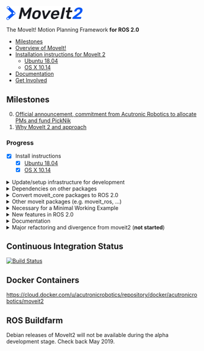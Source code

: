 <img src="https://github.com/AcutronicRobotics/moveit2/raw/master/.logo/official/moveit2_logo-black.png" alt="MoveIt 2 Logo" width="200"/>

The MoveIt! Motion Planning Framework **for ROS 2.0**

- [Milestones](#milestones)
- [Overview of MoveIt!](http://moveit.ros.org)
- [Installation instructions for MoveIt 2](https://acutronicrobotics.com/docs/products/robots/mara/moveit2/install)
  - [Ubuntu 18.04](https://acutronicrobotics.com/docs/products/robots/mara/moveit2/install/ubuntu)
  - [OS X 10.14](https://acutronicrobotics.com/docs/products/robots/mara/moveit2/install/osx)
- [Documentation](http://moveit.ros.org/documentation/)
- [Get Involved](http://moveit.ros.org/documentation/contributing/)

## Milestones

0. [Official announcement, commitment from Acutronic Robotics to allocate PMs and fund PickNik](https://acutronicrobotics.com/news/ros-2-moveit-robotic-motion-planning/)
1. [Why MoveIt 2 and approach](https://acutronicrobotics.com/news/moveit-2-planning-framework-why/)

### Progress

- [x] Install instructions
  - [x] [Ubuntu 18.04](https://acutronicrobotics.com/docs/products/robots/mara/moveit2/install/ubuntu)
  - [x] [OS X 10.14](https://acutronicrobotics.com/docs/products/robots/mara/moveit2/install/osx)

<details><summary>Update/setup infrastructure for development</summary>

- [x] Upgrade continuous integration for ROS 2.0
  - [x] Simple CI with Travis (Linux and OS X)
  - [x] moveit_ci https://github.com/AcutronicRobotics/moveit_ci/tree/ros2
- [x] Convert all headers and link it to HRIM (contributed by @ibaiape)
- [x] Update/setup infrastructure for development
  - [x] Delete metapackages
  - [x] Upgrade continuous integration for ROS 2.0
  - [x] Refactor/cleanup folder hierarchy
</details>

<details><summary>Dependencies on other packages</summary>

- [x] Dependencies on other packages
  - [x] tf2_kdl https://github.com/ros2/geometry2/pull/90
  - [x] eigen_stl_containers https://github.com/AcutronicRobotics/eigen_stl_containers/tree/ros2
  - [x] geometric_shapes https://github.com/ros-planning/geometric_shapes/pull/96
  - [x] random_numbers https://github.com/ros-planning/random_numbers/pull/12
  - [x] srdfdom (contributed by @anasarrak, @vmayoral and @ahcorde) https://github.com/ros-planning/srdfdom/pull/45
  - [x] urdf_parser_py https://github.com/ros/urdf_parser_py/pull/41
  - [x] Created a ROS 2 version (with package.xml) of urdfdom_headers https://github.com/AcutronicRobotics/urdfdom_headers/tree/ros2
  - [x] octomap https://github.com/AcutronicRobotics/octomap
    - [x]  octomap
    - [ ]  octovis
    - [ ]  dynamicEDT3D
</details>

<details><summary>Convert moveit_core packages to ROS 2.0</summary>

- [x] Convert moveit_core packages to ROS 2.0
  - [x] version
  - [x] macros
  - [x] backtrace
  - [x] exceptions
  - [x] profiler
  - [x] logging
  - [x] background_processing
  - [x] kinematics_base
  - [x] controller_manager
  - [x] sensor_manager
  - [x] robot_model
  - [x] transforms
  - [x] robot_state
  - [x] robot_trajectory
  - [x] collision_detection
  - [x] collision_detection_fcl
  - [x] kinematic_constraints
  - [x] planning_scene
  - [x] constraint_samplers
  - [x] planning_interface
  - [x] planning_request_adapter
  - [x] trajectory_processing
  - [x] distance_field
  - [x] collision_distance_field
  - [x] kinematics_metrics
  - [x] dynamics_solver
  - [x] utils
</details>

<details><summary>Other moveit packages (e.g. moveit_ros, ...)</summary>

- [ ] moveit_ros
    - [x] moveit_ros_planning_interface (*dummy interface for now*)
        - [ ] py_bindings_tools
        - [ ] common_planning_interface_objects
        - [ ] planning_scene_interface
        - [ ] move_group_interface
        - [ ] robot_interface
        - [ ] test
    - [ ] move_group
    - [ ] planning
        - [x] collision_plugin_loader https://github.com/ros-planning/moveit2/pull/69
        - [x] rdf_loader https://github.com/ros-planning/moveit2/pull/71
        - [x] kinematics_plugin_loader https://github.com/ros-planning/moveit2/pull/74
    - [x] moveit_ros_perception
        - [x] occupancy_map_monitor
        - [ ] lazy_free_space_updater
        - [ ] point_containment_filter
        - [ ] pointcloud_octomap_updater
        - [ ] mesh_filter
        - [ ] depth_image_octomap_updater
        - [ ] semantic_world
    - [ ] moveit_ros_manipulation
      - [ ] move_group_pick_place_capability

</details>

<details><summary>Necessary for a Minimal Working Example</summary>

- [ ] Necessary for a Minimal Working Example
  - [x] moveit_core
  - [x] moveit_ros_perception
    - [x] occupancy_map_monitor
  - [x] move_group
  - [x] moveit_ros_planning
    - [x] rdf_loader
    - [x] collision_plugin_loader
    - [x] kinematics_plugin_loader
    - [x] robot_model_loader
    - [x] constraint_sampler_manager_loader
    - [x] planning_request_adapter_plugins
    - [x] planning_pipeline
    - [x] planning_scene_monitor
    - [x] trajectory_execution_manager
    - [x] plan_execution
  - [ ] planning_interface
    - [x] common_planning_interface_objects
    - [x] planning_scene_interface
    - [ ] move_group_interface (_partially_)
    - [x] test
  - [ ] moveit_planner
    - [x] ompl
  - [ ] moveit_kinematics
    - [x] kdl_kinematics_plugin
  - [ ] moveit_plugins
    - [x] moveit_fake_cotroller_manager
    - [x] moveit_simple_controller_manager
</details>

<details><summary>New features in ROS 2.0</summary>

- [ ] New features in ROS 2.0
  - [ ] Migrate plugin architecture to ROS2 nodelets
</details>

<details><summary>Documentation</summary>
- [ ] Documentation
  - [ ] Tutorials for MoveIt2
  - [ ] Create tutorial on using ros1/ros2 bridge to support ros1 hardware drivers
  - [ ] Move install instructions to moveit.ros.org
</details>

<details><summary>Major refactoring and divergence from moveit2 (<b>not started</b>)</summary>

- [ ] Major refactoring and divergence from moveit2
  - [ ] Run ROS2 C++ and python linters
  - [ ] Delete excesses packages that are left over from rosbuild stacks: moveit_runtime, moveit_plugins, moveit_ros
  - [ ] Rename non-package folders:
    - [ ] rename moveit_planners to planners
    - [ ] rename moveit_plugins to controller_interfaces
  - [ ] Restructure folder layout of moveit repo:
    - [ ] flatten moveit_ros folder to root of repo
    - [ ] rename all moveit_ros folders with moveit_ros prefix
  - [ ] Rename major classes
    - [ ] ControllerManagers become ControllerInterfaces
    - [ ] Rename related packages
  - [ ] Merge repos:
    - [ ] moveit 9.6 MB
    - [ ] moveit_task_constructor
    - [ ] moveit_tutorials  28.6 MB
    - [ ] moveit_msgs
    - [ ] moveit_resources  61 MB
    - [ ] moveit_visual_tools
    - [ ] moveit_advanced?
    - [ ] DELETE: moveit_kinematics_tests
  - [ ] Remove large binaries from moveit repo
  - [ ] Add gitlfs?
</details>

## Continuous Integration Status
[![Build Status](https://travis-ci.org/AcutronicRobotics/moveit2.svg?branch=master)](https://travis-ci.org/AcutronicRobotics/moveit2)

## Docker Containers
https://cloud.docker.com/u/acutronicrobotics/repository/docker/acutronicrobotics/moveit2

## ROS Buildfarm
Debian releases of MoveIt2 will not be available during the alpha development stage. Check back May 2019.
